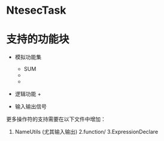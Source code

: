 # NtesecTask


# 支持的功能块

- 模拟功能集
    + SUM
    +
    +
- 逻辑功能
    +

- 输入输出信号



更多操作符的支持需要在以下文件中增加：
1. NameUtils (尤其输入输出)
2.function/
3.ExpressionDeclare


